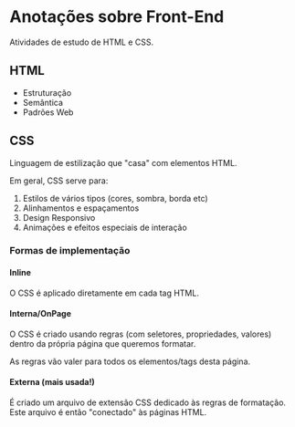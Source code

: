 # Anotações sobre Front-End

Atividades de estudo de HTML e CSS.

## HTML

- Estruturação
- Semântica
- Padrões Web

## CSS

Linguagem de estilização que "casa" com elementos HTML.

Em geral, CSS serve para:

1. Estilos de vários tipos (cores, sombra, borda etc)
2. Alinhamentos e espaçamentos
3. Design Responsivo
4. Animações e efeitos especiais de interação

### Formas de implementação

#### Inline

O CSS é aplicado diretamente em cada tag HTML.

#### Interna/OnPage

O CSS é criado usando regras (com seletores, propriedades, valores) dentro da própria página que queremos formatar.

As regras vão valer para todos os elementos/tags desta página.

#### Externa (mais usada!)

É criado um arquivo de extensão CSS dedicado às regras de formatação. Este arquivo é então "conectado" às páginas HTML.


